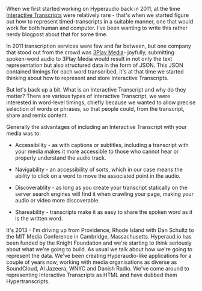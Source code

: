 When we first started working on Hyperaudio back in 2011, at the time [Interactive Transcripts](https://en.wikipedia.org/wiki/Interactive_transcripts) were relatively rare - that's when we started figure out how to represent timed-transcripts in a suitable manner, one that would work for both human and computer. I’ve been wanting to write this rather nerdy blogpost about that for some time.

In 2011 transcription services were few and far between, but one company that stood out from the crowd was [3Play Media](https://www.3playmedia.com/)- joyfully, submitting spoken-word audio to 3Play Media would result in not only the text representation but also structured data in the form of JSON. This JSON contained timings for each word transcribed, it's at that time we started thinking about how to represent and store Interactive Transcripts.

But let's back up a bit. What is an Interactive Transcript and why do they matter? There are various types of Interactive Transcript, we were interested in word-level timings, chiefly because we wanted to allow precise selection of words or phrases, so that people could, from the transcript, share and remix content.

Generally the advantages of including an Interactive Transcript with your media was to:

- Accessibility - as with captions or subtitles, including a transcript with your media makes it more accessible to those who cannot hear or properly understand the audio track.

- Navigability - an accessibility of sorts, which in our case means the ability to click on a word to move the associated point in the audio.

- Discoverablity - as long as you create your transcript statically on the server search engines will find it when crawling your page, making your audio or video more discoverable.

- Shareability - transcripts make it as easy to share the spoken word as it is the written word.

It's 2013 - I'm driving up from Providence, Rhode Island with Dan Schultz to the MIT Media Conference in Cambridge, Massachusetts. Hyperaud.io has been funded by the Knight Foundation and we're starting to think seriously about what we're going to build. As usual we talk about how we're going to represent the data. We've been creating Hyperaudio-like applications for a couple of years now, working with media organisations as diverse as SoundCloud, Al Jazeera, WNYC and Danish Radio. We've come around to representing Interactive Transcripts as HTML and have dubbed them Hypertranscripts.






